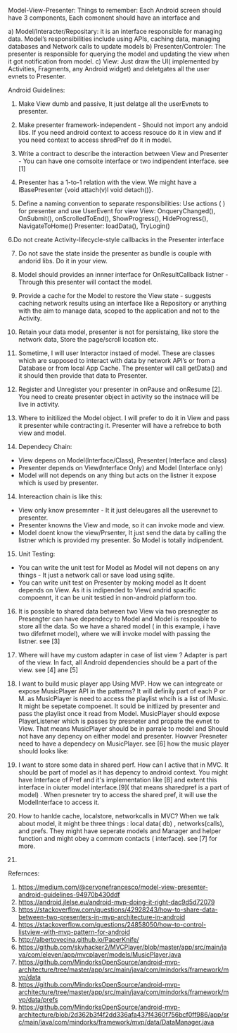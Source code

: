 Model-View-Presenter: Things to remember:
Each Android screen should have 3 components, Each comonent should have an interface and 

a) Model/Interacter/Repositary: it is an interface responsible for managing data. Model’s responsibilities include using APIs, caching data, managing databases and Network calls to update models
b) Presenter/Controler: The presenter is responsible for querying the model and updating the view when it got notification from model.
c) View: Just draw the UI( implemented by Activities, Fragments, any Android widget) and deletgates all the user evnets to Presenter.

Android Guidelines:

1. Make View dumb and passive, It just delatge all the userEvnets to presenter.

2. Make presenter framework-independent - Should not import any andoid libs. If you need android context to access resouce do it in view and if you need context to access shredPref do it in model.

3. Write a contract to describe the interaction between View and Presenter - You can have one comsoite interface or two indipendent interface. see [1]

4. Presenter has a 1-to-1 relation with the view. We might have a IBasePresenter {void attach(v)l void detach()}.

5. Define a naming convention to separate responsibilities: Use actions (  ) for presenter and use UserEvent for view
View: OnqueryChanged(), OnSubmit(), onScrolledToEnd(), ShowProgress(), HideProgress(), NavigateToHome()
Presenter: loadData(), TryLogin()

6.Do not create Activity-lifecycle-style callbacks in the Presenter interface

7. Do not save the state inside the presenter as bundle is couple with andorid libs. Do it in your view.

8. Model should provides an innner interface for OnResultCallback listner - Through this presenter will contact the model.

9. Provide a cache for the Model to restore the View state - suggests caching network results using an interface like a Repository or anything with the aim to manage data, scoped to the application and not to the Activity.

10. Retain your data model, presenter is not for persistaing, like store the network data, Store the page/scroll location etc.

11. Sometime, I will user Interactor instaed of model. These are classes which are supposed to interact with data by network API’s or from a Database or from local App Cache. The presenter will call getData() and it should then provide that data to Presenter.

12. Register and Unregister your presenter in onPause and onResume [2]. You need to create presenter object in activity so the instnace will be live in activity.

13. Where to initilized the Model object. I will prefer to do it in View and pass it presenter while contracting it. Presenter will have a refrebce to both view and model.

14. Dependecy Chain:
- View depens on Model(Interface/Class), Presenter( Interface and class)
- Presenter depends on View(Interface Only) and Model (Interface only)
- Model will not depends on any thing but acts on the listner it expose which is used by presenter.

14. Intereaction chain is like this:
- View only know presemnter - It it just deleugares all the userevnet to presenter. 
- Presenter knowns the View and mode, so it can invoke mode and view.
- Model doent know the view/Prsenter, It just send the data by calling the listner which is provided my presenter. So Model is totally indipendent.

15. Unit Testing:
- You can write the unit test for Model as Model will not depens on any things - It just a network call or save load using sqlite.
- You can write unit test on Presenter by moking model as It doent depends on View. As it is indipended to View( andrid spacific compoennt, it can be unit testied in non-android platform too.

16. It is possible to shared data between two View via two presnegter as Presengter can have dependecy to Model and Model is resposble to store all the data. So we have a shared model ( in this example, i have two difefrnet model), where we will invoke model with passing the listner. see [3]

17. Where will have my custom adapter in case of list view ? Adapter is part of the view. In fact, all Android dependencies should be a part of the view. see [4] ane [5]

18. I want to build music player app Using MVP. How we can integreate or expose MusicPlayer API in the patterns? It will definily part of each P or M. as MusicPlayer is need to access the playlist whcih is a list of IMusic. It might be sepetate compoenet. It sould be initlized by presenter and pass the playlist once it read from Model. MusicPlayer should expose PlayerListener which is passes by presneter and propate the evnet to View. That means MusicPlayer should be in parrale to model and Should not have any depency on either model and presenter. Howver Presneter need to have a dependecy on MusicPlayer. see [6] how the music player should looks like:

19. I want to store some data in shared perf. How can I active that in MVC. It should be part of model as it has depency to android context. You might have Interface of Pref and it's implementation like [8] and extent this interface in oiuter model interface.[9]( that means sharedpref is a part of model) . When presneter try to access the shared pref, it will use the ModelInterface to access it. 

20. How to hanlde cache, localstore, networkcalls in MVC? When we talk about model, it might be three things : local data( db) , networks(calls), and prefs. They might have seperate models and Manager and helper function and might obey a commom contacts ( interface). see [7] for more.

21.









Refernces: 
1. https://medium.com/@cervonefrancesco/model-view-presenter-android-guidelines-94970b430ddf
2. https://android.jlelse.eu/android-mvp-doing-it-right-dac9d5d72079
3. https://stackoverflow.com/questions/42928243/how-to-share-data-between-two-presenters-in-mvp-architecture-in-android
4. https://stackoverflow.com/questions/24858050/how-to-control-listview-with-mvp-pattern-for-android
5. http://albertovecina.github.io/PaperKnife/
6. https://github.com/skyhacker2/MVCPlayer/blob/master/app/src/main/java/com/eleven/app/mvcplayer/models/MusicPlayer.java
7. https://github.com/MindorksOpenSource/android-mvp-architecture/tree/master/app/src/main/java/com/mindorks/framework/mvp/data
8. https://github.com/MindorksOpenSource/android-mvp-architecture/tree/master/app/src/main/java/com/mindorks/framework/mvp/data/prefs
9. https://github.com/MindorksOpenSource/android-mvp-architecture/blob/2d362b3f4f2dd336afa437f4360f756bcf0ff986/app/src/main/java/com/mindorks/framework/mvp/data/DataManager.java

